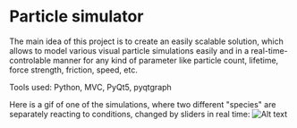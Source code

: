 # Particle simulator
The main idea of this project is to create an easily scalable solution, which allows to model various visual particle simulations easily and in a real-time-controlable manner for any kind of parameter like particle count, lifetime, force strength, friction, speed, etc.

Tools used: Python, MVC, PyQt5, pyqtgraph

Here is a gif of one of the simulations, where two different "species" are separately reacting to conditions, changed by sliders in real time:
![Alt text](demo.gif)
